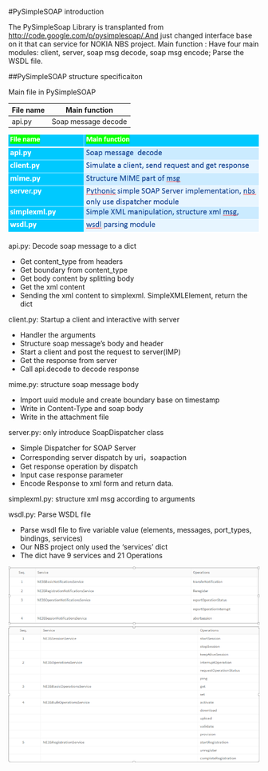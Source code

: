 #PySimpleSOAP introduction

The PySimpleSoap Library is transplanted from http://code.google.com/p/pysimplesoap/.And just changed interface base on it that can service for NOKIA NBS project.
Main function : Have four main modules: client, server, soap msg decode, soap msg encode; Parse the WSDL file.

##PySimpleSOAP structure specificaiton

Main file in PySimpleSOAP

|File name|Main function
----------|--------------------
api.py    |Soap message decode



![Main file in PySimpleSOAP](imgs/Mainfilename.png)

api.py: Decode soap message to a dict
* Get content_type from headers
* Get boundary from content_type
* Get body content by splitting body
* Get the xml content
* Sending the xml content to simplexml. SimpleXMLElement, return the dict

client.py: Startup a client and interactive with server
* Handler the arguments
* Structure soap message’s body and header
* Start a client and post the request to server(IMP)
* Get the response from server
* Call api.decode to decode response

mime.py: structure soap message body
* Import uuid module and create boundary base on timestamp
* Write in Content-Type and soap body
* Write in the attachment file

server.py: only introduce SoapDispatcher class
* Simple Dispatcher for SOAP Server
* Corresponding server dispatch by uri，soapaction
* Get response operation by dispatch
* Input case response parameter
* Encode Response to xml form and return data.

simplexml.py: structure xml msg according to arguments

wsdl.py: Parse WSDL file
* Parse wsdl file to five variable value (elements, messages, port_types, bindings, services)
* Our NBS project only used the ‘services’ dict
* The dict have 9 services and 21 Operations

![wsdl.py:Parse WSDL file](imgs/parsewsdl.png)
![wsdl.py:Parse WSDL file](imgs/parsewsdl1.png)
